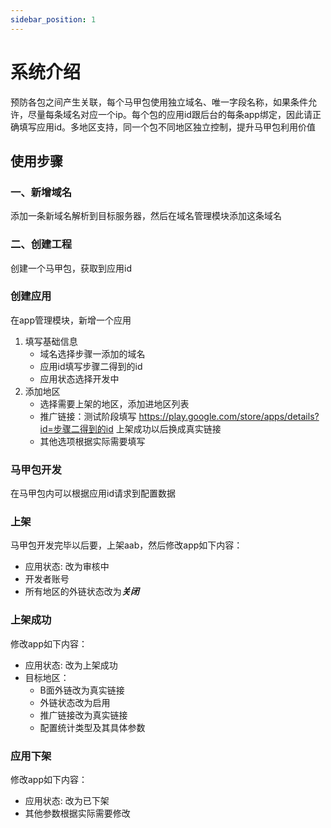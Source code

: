 ```yaml
---
sidebar_position: 1
---
```


# 系统介绍
预防各包之间产生关联，每个马甲包使用独立域名、唯一字段名称，如果条件允许，尽量每条域名对应一个ip。每个包的应用id跟后台的每条app绑定，因此请正确填写应用id。多地区支持，同一个包不同地区独立控制，提升马甲包利用价值


## 使用步骤
### 一、新增域名
添加一条新域名解析到目标服务器，然后在域名管理模块添加这条域名
### 二、创建工程
创建一个马甲包，获取到应用id
### 创建应用
在app管理模块，新增一个应用
1. 填写基础信息
    - 域名选择步骤一添加的域名
    - 应用id填写步骤二得到的id 
    - 应用状态选择开发中
2. 添加地区
    - 选择需要上架的地区，添加进地区列表
    - 推广链接：测试阶段填写 https://play.google.com/store/apps/details?id=步骤二得到的id 上架成功以后换成真实链接
    - 其他选项根据实际需要填写
### 马甲包开发
在马甲包内可以根据应用id请求到配置数据
### 上架
马甲包开发完毕以后要，上架aab，然后修改app如下内容：
- 应用状态: 改为审核中
- 开发者账号
- 所有地区的外链状态改为***关闭***

### 上架成功
修改app如下内容：
- 应用状态: 改为上架成功
- 目标地区：
   - B面外链改为真实链接
   - 外链状态改为启用
   - 推广链接改为真实链接
   - 配置统计类型及其具体参数

### 应用下架
修改app如下内容：
- 应用状态: 改为已下架
- 其他参数根据实际需要修改
